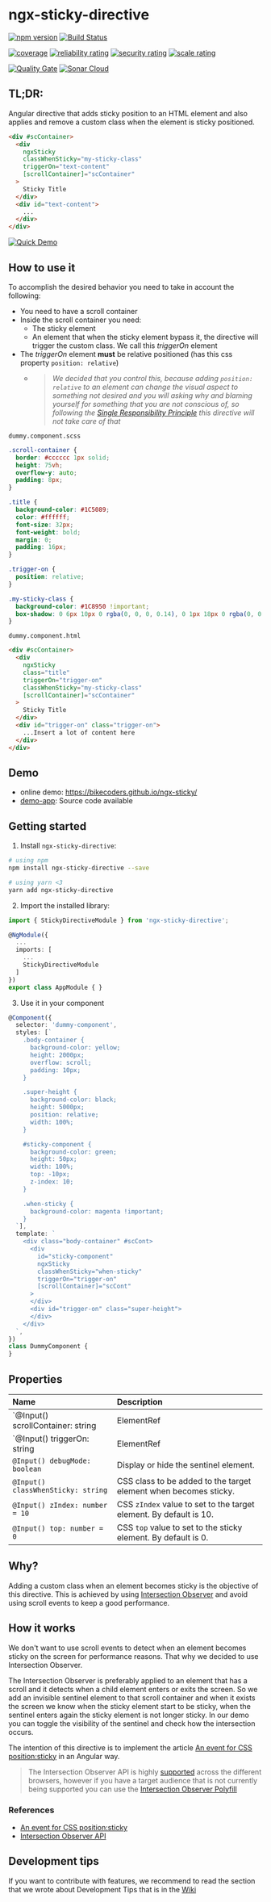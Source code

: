 # ngx-sticky-directive

[![npm version](https://badge.fury.io/js/ngx-sticky-directive.svg)](https://badge.fury.io/js/ngx-sticky-directive) [![Build Status](https://travis-ci.org/bikecoders/ngx-sticky.svg?branch=master)](https://travis-ci.org/bikecoders/ngx-sticky)

[![coverage](https://sonarcloud.io/api/project_badges/measure?project=bikecoders_ngx-sticky&metric=coverage)](https://sonarcloud.io/dashboard?id=bikecoders_ngx-sticky) [![reliability rating](https://sonarcloud.io/api/project_badges/measure?project=bikecoders_ngx-sticky&metric=reliability_rating)](https://sonarcloud.io/dashboard?id=bikecoders_ngx-sticky) [![security rating](https://sonarcloud.io/api/project_badges/measure?project=bikecoders_ngx-sticky&metric=security_rating)](https://sonarcloud.io/dashboard?id=bikecoders_ngx-sticky) [![scale rating](https://sonarcloud.io/api/project_badges/measure?project=bikecoders_ngx-sticky&metric=sqale_rating)](https://sonarcloud.io/dashboard?id=bikecoders_ngx-sticky)

[![Quality Gate](https://sonarcloud.io/api/project_badges/quality_gate?project=bikecoders_ngx-sticky)](https://sonarcloud.io/dashboard?id=bikecoders_ngx-sticky) [![Sonar Cloud](https://sonarcloud.io/images/project_badges/sonarcloud-white.svg)](https://sonarcloud.io/dashboard?id=bikecoders_ngx-sticky)


## TL;DR:

Angular directive that adds sticky position to an HTML element and also applies and remove a custom class when the element is sticky positioned.

```html
<div #scContainer>
  <div
    ngxSticky
    classWhenSticky="my-sticky-class"
    triggerOn="text-content"
    [scrollContainer]="scContainer"
  >
    Sticky Title
  </div>
  <div id="text-content">
    ...
  </div>
</div>
```
[![Quick Demo](https://raw.githubusercontent.com/bikecoders/ngx-sticky/master/docs-img/demo-capture.gif)]()

## How to use it

To accomplish the desired behavior you need to take in account the following:
  - You need to have a scroll container
  - Inside the scroll container you need:
    - The sticky element
    - An element that when the sticky element bypass it, the directive will trigger the custom class. We call this _triggerOn_ element
  - The _triggerOn_ element **must** be relative positioned (has this css property `position: relative`)
    - > _We decided that you control this, because adding `position: relative` to an element can change the visual aspect to something not desired and you will asking why and blaming yourself for something that you are not conscious of, so following the [Single Responsibility Principle](https://en.wikipedia.org/wiki/Single_responsibility_principle) this directive will not take care of that_

`dummy.component.scss`
```scss
.scroll-container {
  border: #cccccc 1px solid;
  height: 75vh;
  overflow-y: auto;
  padding: 8px;
}

.title {
  background-color: #1C5089;
  color: #ffffff;
  font-size: 32px;
  font-weight: bold;
  margin: 0;
  padding: 16px;
}

.trigger-on {
  position: relative;
}

.my-sticky-class {
  background-color: #1C8950 !important;
  box-shadow: 0 6px 10px 0 rgba(0, 0, 0, 0.14), 0 1px 18px 0 rgba(0, 0, 0, 0.12), 0 3px 5px -1px rgba(0, 0, 0, 0.4);
}
```

`dummy.component.html`
```html
<div #scContainer>
  <div
    ngxSticky
    class="title"
    triggerOn="trigger-on"
    classWhenSticky="my-sticky-class"
    [scrollContainer]="scContainer"
  >
    Sticky Title
  </div>
  <div id="trigger-on" class="trigger-on">
    ...Insert a lot of content here
  </div>
</div>
```

## Demo
- online demo: https://bikecoders.github.io/ngx-sticky/
- [demo-app](https://github.com/bikecoders/ngx-sticky/tree/master/src): Source code available


## Getting started

1. Install `ngx-sticky-directive`:

```bash
# using npm
npm install ngx-sticky-directive --save

# using yarn <3
yarn add ngx-sticky-directive
```

2. Import the installed library:

```ts
import { StickyDirectiveModule } from 'ngx-sticky-directive';

@NgModule({
  ...
  imports: [
    ...
    StickyDirectiveModule
  ]
})
export class AppModule { }
```

3. Use it in your component

```ts
@Component({
  selector: 'dummy-component',
  styles: [`
    .body-container {
      background-color: yellow;
      height: 2000px;
      overflow: scroll;
      padding: 10px;
    }

    .super-height {
      background-color: black;
      height: 5000px;
      position: relative;
      width: 100%;
    }

    #sticky-component {
      background-color: green;
      height: 50px;
      width: 100%;
      top: -10px;
      z-index: 10;
    }

    .when-sticky {
      background-color: magenta !important;
    }
  `],
  template: `
    <div class="body-container" #scCont>
      <div
        id="sticky-component"
        ngxSticky
        classWhenSticky="when-sticky"
        triggerOn="trigger-on"
        [scrollContainer]="scCont"
      >
      </div>
      <div id="trigger-on" class="super-height">
      </div>
    </div>
  `,
})
class DummyComponent {
}
```

## Properties

| Name  | Description |
| :---- | :---------- |
| `@Input() scrollContainer: string | ElementRef | HTMLElement` | Top container of the sticky element that has the scroll. _If an string is provided, it must be the ID of the element._ |
| `@Input() triggerOn: string | ElementRef | HTMLElement` | When the sticky element bypass this element the custom class will apply. _If an string is provided, it must be the ID of the element._ |
| `@Input() debugMode: boolean` | Display or hide the sentinel element. |
| `@Input() classWhenSticky: string` | CSS class to be added to the target element when becomes sticky. |
| `@Input() zIndex: number = 10` | CSS `zIndex` value to set to the target element. By default is 10. |
| `@Input() top: number = 0` | CSS `top` value to set to the sticky element. By default is 0. |

## Why?

Adding a custom class when an element becomes sticky is the objective of this directive. This is achieved by using [Intersection Observer](https://developer.mozilla.org/docs/Web/API/Intersection_Observer_API) and avoid using scroll events to keep a good performance.

## How it works

We don't want to use scroll events to detect when an element becomes sticky on the screen for performance reasons. That why we decided to use Intersection Observer.

The Intersection Observer is preferably applied to an element that has a scroll and it detects when a child element enters or exits the screen. So we add an invisible sentinel element to that scroll container and when it exists the screen we know when the sticky element start to be sticky, when the sentinel enters again the sticky element is not longer sticky. In our demo you can toggle the visibility of the sentinel and check how the intersection occurs.

The intention of this directive is to implement the article [An event for CSS position:sticky](https://developers.google.com/web/updates/2017/09/sticky-headers) in an Angular way.

> The Intersection Observer API is highly [supported](https://caniuse.com/#feat=intersectionobserver) across the different browsers, however if you have a target audience that is not currently being supported you can use the [Intersection Observer Polyfill](https://github.com/w3c/IntersectionObserver/tree/master/polyfill)

### References
- [An event for CSS position:sticky](https://developers.google.com/web/updates/2017/09/sticky-headers)
- [Intersection Observer API](https://developer.mozilla.org/en-US/docs/Web/API/Intersection_Observer_API#Creating_an_intersection_observer)


## Development tips

If you want to contribute with features, we recommend to read the section that we wrote about Development Tips that is in the
[Wiki](https://github.com/bikecoders/ngx-sticky/wiki#development-tips)
